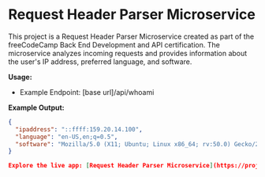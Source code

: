# Request Header Parser Microservice

This project is a Request Header Parser Microservice created as part of the freeCodeCamp Back End Development and API certification. The microservice analyzes incoming requests and provides information about the user's IP address, preferred language, and software.

**Usage:**
- Example Endpoint: [base url]/api/whoami

**Example Output:**
```json
{
  "ipaddress": "::ffff:159.20.14.100",
  "language": "en-US,en;q=0.5",
  "software": "Mozilla/5.0 (X11; Ubuntu; Linux x86_64; rv:50.0) Gecko/20100101 Firefox/50.0"
}

Explore the live app: [Request Header Parser Microservice](https://project-requestheaderparser.bfskinner1995.repl.co/)
